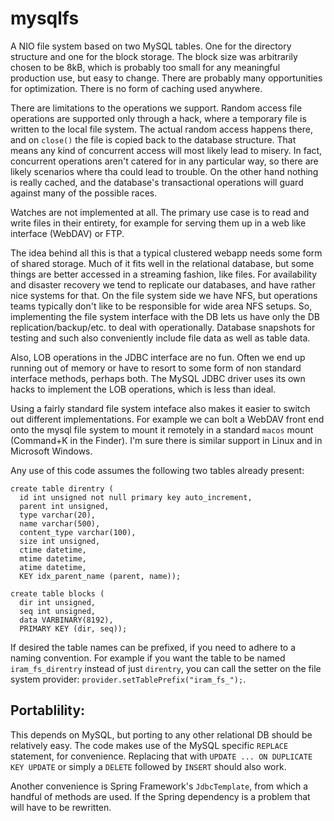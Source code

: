 mysqlfs
=======

A NIO file system based on two MySQL tables. One for the directory
structure and one for the block storage. The block size was
arbitrarily chosen to be 8kB, which is probably too small for any
meaningful production use, but easy to change. There are probably
many opportunities for optimization. There is no form of caching
used anywhere.

There are limitations to the operations we support. Random access file
operations are supported only through a hack, where a temporary file
is written to the local file system. The actual random access happens
there, and on `close()` the file is copied back to the database
structure. That means any kind of concurrent access will most likely
lead to misery. In fact, concurrent operations aren't catered for in
any particular way, so there are likely scenarios where tha could lead
to trouble. On the other hand nothing is really cached, and the
database's transactional operations will guard against many of the
possible races.

Watches are not implemented at all. The primary use case is to read
and write files in their entirety, for example for serving them up in
a web like interface (WebDAV) or FTP.

The idea behind all this is that a typical clustered webapp needs some
form of shared storage. Much of it fits well in the relational
database, but some things are better accessed in a streaming fashion,
like files. For availability and disaster recovery we tend to
replicate our databases, and have rather nice systems for that. On the
file system side we have NFS, but operations teams typically don't
like to be responsible for wide area NFS setups. So, implementing the
file system interface with the DB lets us have only the DB
replication/backup/etc. to deal with operationally. Database snapshots
for testing and such also conveniently include file data as well as
table data.

Also, LOB operations in the JDBC interface are no fun. Often we end up
running out of memory or have to resort to some form of non standard
interface methods, perhaps both. The MySQL JDBC driver uses its own
hacks to implement the LOB operations, which is less than ideal.

Using a fairly standard file system inteface also makes it easier to
switch out different implementations. For example we can bolt a WebDAV
front end onto the mysql file system to mount it remotely in a standard
`macos` mount (Command+K in the Finder). I'm sure there is similar
support in Linux and in Microsoft Windows.


Any use of this code assumes the following two tables already present:

```
create table direntry (
  id int unsigned not null primary key auto_increment,
  parent int unsigned,
  type varchar(20),
  name varchar(500),
  content_type varchar(100),
  size int unsigned,
  ctime datetime,
  mtime datetime,
  atime datetime,
  KEY idx_parent_name (parent, name));

create table blocks (
  dir int unsigned,
  seq int unsigned,
  data VARBINARY(8192),
  PRIMARY KEY (dir, seq));

```

If desired the table names can be prefixed, if you need to adhere to a
naming convention. For example if you want the table to be named
`iram_fs_direntry` instead of just `direntry`, you can call the setter
on the file system provider: `provider.setTablePrefix("iram_fs_");`.


Portablility:
-------------

This depends on MySQL, but porting to any other relational DB should be
relatively easy. The code makes use of the MySQL specific `REPLACE`
statement, for convenience. Replacing that with `UPDATE ... ON DUPLICATE KEY UPDATE`
or simply a `DELETE` followed by `INSERT` should also work.

Another convenience is Spring Framework's `JdbcTemplate`, from which a handful
of methods are used. If the Spring dependency is a problem that will have to be
rewritten.
